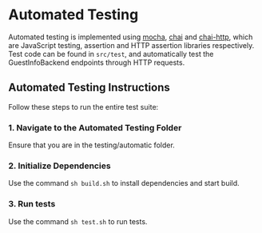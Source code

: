 # Automated Testing

Automated testing is implemented using
[mocha](https://github.com/mochajs/mocha),
[chai](https://github.com/chaijs/chai)
and
[chai-http](https://www.chaijs.com/plugins/chai-http/),
which are JavaScript testing, assertion and HTTP assertion libraries respectively.
Test code can be found in `src/test`, and automatically test the GuestInfoBackend endpoints through 
HTTP requests.

## Automated Testing Instructions

Follow these steps to run the entire test suite:

### 1. Navigate to the Automated Testing Folder

Ensure that you are in the testing/automatic folder.

### 2. Initialize Dependencies

Use the command `sh build.sh` to install dependencies and start build.

### 3. Run tests

Use the command `sh test.sh` to run tests.
